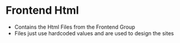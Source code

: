 # Frontend Html

* Contains the Html Files from the Frontend Group
* Files just use hardcoded values and are used to design the sites
